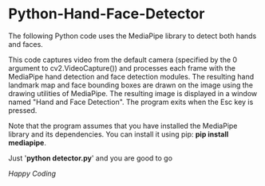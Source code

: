 # Python-Hand-Face-Detector
The following Python code uses the MediaPipe library to detect both hands and faces.

This code captures video from the default camera (specified by the 0 argument to cv2.VideoCapture()) and processes each frame with the MediaPipe hand detection and face detection modules. The resulting hand landmark map and face bounding boxes are drawn on the image using the drawing utilities of MediaPipe. The resulting image is displayed in a window named "Hand and Face Detection". The program exits when the Esc key is pressed.

Note that the program assumes that you have installed the MediaPipe library and its dependencies. You can install it using pip: **pip install mediapipe**.

Just '**python detector.py**' and you are good to go


*Happy Coding*
